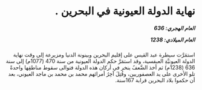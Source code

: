 <h1 dir="rtl">نهاية الدولة العيونية في البحرين .</h1>

<h5 dir="rtl">العام الهجري:  636

العام الميلادي: 1238

</h5>

<p dir="rtl">استمَرَّت سيطرة عبد القيس على إقليم البحرين وبينونة الدنيا ومزيرعة إلى وقت نهاية الدولة العيونيَّةِ العبقسية، وقد استمَرَّ حكم الدولة العيونية من سنة 470 (1077م) إلى سنة 636 (1238م) ثم أخذ الضَّعفُ ينخر في أركان هذه الدولة فتوالى سقوط مناطقِها واحدةً تلو الأخرى على يد العصفوريين، وقُتِلَ آخِرُ أمرائهم محمد بن محمد بن ماجد العيوني، بعد أن حكموا بلاد البحرين قرابة 167سنة.</p></br>
